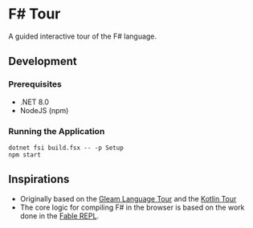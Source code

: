 # F# Tour

A guided interactive tour of the F# language.

## Development

### Prerequisites
* .NET 8.0
* NodeJS (npm)

### Running the Application
```
dotnet fsi build.fsx -- -p Setup
npm start
```

## Inspirations
- Originally based on the [Gleam Language Tour](https://tour.gleam.run) and the [Kotlin Tour](https://kotlinlang.org/docs/kotlin-tour-welcome.html)
- The core logic for compiling F# in the browser is based on the work done in the [Fable REPL](https://github.com/fable-compiler/repl).